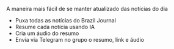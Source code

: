 A maneira mais fácil de se manter atualizado das notícias do dia

- Puxa todas as notícias do Brazil Journal
- Resume cada notícia usando IA
- Cria um áudio do resumo
- Envia via Telegram no grupo o resumo, link e áudio

